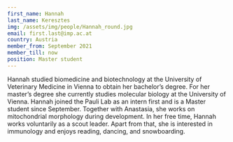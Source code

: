 ```yaml
---
first_name: Hannah
last_name: Keresztes
img: /assets/img/people/Hannah_round.jpg
email: first.last@imp.ac.at
country: Austria
member_from: September 2021
member_till: now
position: Master student
---
```

Hannah studied biomedicine and biotechnology at the University of Veterinary Medicine in Vienna to obtain her bachelor’s degree. For her master’s degree she currently studies molecular biology at the University of Vienna. Hannah joined the Pauli Lab as an intern first and is a Master student since September. Together with Anastasia, she works on mitochondrial morphology during development. In her free time, Hannah works voluntarily as a scout leader. Apart from that, she is interested in immunology and enjoys reading, dancing, and snowboarding. 
